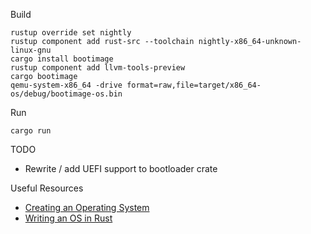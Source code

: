 
Build
```
rustup override set nightly
rustup component add rust-src --toolchain nightly-x86_64-unknown-linux-gnu
cargo install bootimage
rustup component add llvm-tools-preview
cargo bootimage
qemu-system-x86_64 -drive format=raw,file=target/x86_64-os/debug/bootimage-os.bin
```

Run
```
cargo run
```

TODO
* Rewrite / add UEFI support to bootloader crate

Useful Resources
* [Creating an Operating System](https://wiki.osdev.org/Creating_an_Operating_System)
* [Writing an OS in Rust](https://os.phil-opp.com/)
